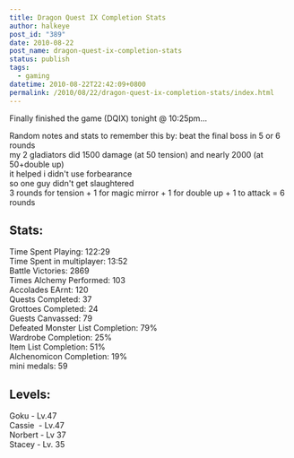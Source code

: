 ```yaml
---
title: Dragon Quest IX Completion Stats
author: halkeye
post_id: "389"
date: 2010-08-22
post_name: dragon-quest-ix-completion-stats
status: publish
tags:
  - gaming
datetime: 2010-08-22T22:42:09+0800
permalink: /2010/08/22/dragon-quest-ix-completion-stats/index.html
---
```


Finally finished the game (DQIX) tonight @ 10:25pm...

Random notes and stats to remember this by:
beat the final boss in 5 or 6 rounds  
my 2 gladiators did 1500 damage (at 50 tension) and nearly 2000 (at 50+double up)  
it helped i didn't use forbearance  
so one guy didn't get slaughtered  
3 rounds for tension + 1 for magic mirror + 1 for double up + 1 to attack = 6 rounds  

## Stats:

Time Spent Playing: 122:29  
Time Spent in multiplayer: 13:52  
Battle Victories: 2869  
Times Alchemy Performed: 103  
Accolades EArnt: 120  
Quests Completed: 37  
Grottoes Completed: 24  
Guests Canvassed: 79  
Defeated Monster List Completion: 79%  
Wardrobe Completion: 25%  
Item List Completion: 51%  
Alchenomicon Completion: 19%  
mini medals: 59  

## Levels:

Goku - Lv.47  
Cassie  - Lv.47  
Norbert - Lv 37  
Stacey - Lv. 35  

